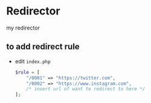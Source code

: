# Redirector

my redirector

## to add redirect rule

* edit `index.php`
    ```php
    $rule = [
        "/0001" => "https://twitter.com",
        "/0002" => "https://www.instagram.com",
        /* insert url of want to redirect to here */
    ];
    ```
